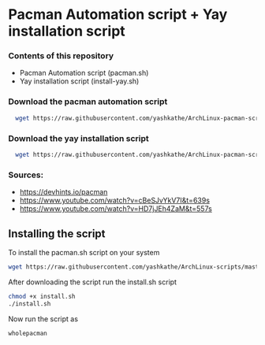 # Pacman Automation script + Yay installation script

### Contents of this repository

- Pacman Automation script (pacman.sh)
- Yay installation script (install-yay.sh)

### Download the pacman automation script 

```bash
  wget https://raw.githubusercontent.com/yashkathe/ArchLinux-pacman-script/master/pacman.sh
```

### Download the yay installation script

```bash
  wget https://raw.githubusercontent.com/yashkathe/ArchLinux-pacman-script/master/install-yay.sh
```

### Sources:

- https://devhints.io/pacman
- https://www.youtube.com/watch?v=cBeSJvYkV7I&t=639s
- https://www.youtube.com/watch?v=HD7jJEh4ZaM&t=557s

## Installing the script
To install the pacman.sh script on your system
```bash
wget https://raw.githubusercontent.com/yashkathe/ArchLinux-scripts/master/install.sh
```
After downloading the script run the install.sh script 
```bash
chmod +x install.sh
./install.sh
```
Now run the script as 
```bash
wholepacman
```